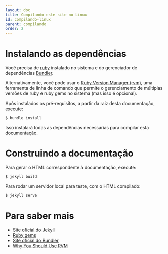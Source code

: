 ```yaml
---
layout: doc
title: Compilando este site no Linux
id: compilando-linux
parent: compilando
order: 2
---
```


# Instalando as dependências

Você precisa de [ruby](https://www.ruby-lang.org) instalado no sistema e do gerenciador de dependências [Bundler](http://bundler.io/).

Alternativamente, você pode usar o [Ruby Version Manager (rvm)](https://rvm.io/), uma ferramenta de linha de comando que permite o gerenciamento de múltiplas versões de ruby e ruby gems no sistema (mas isso é opcional).

Após instalados os pré-requisitos, a partir da raiz desta documentação, execute:

```sh
$ bundle install
```

Isso instalará todas as dependências necessárias para compilar esta documentação.

# Construindo a documentação

Para gerar o HTML correspondente à documentação, execute:

```sh
$ jekyll build
```

Para rodar um servidor local para teste, com o HTML compilado:

```sh
$ jekyll serve
```

# Para saber mais

* [Site oficial do Jekyll](http://jekyllrb.com/)
* [Ruby gems](http://en.wikipedia.org/wiki/RubyGems)
* [Site oficial do Bundler](http://bundler.io/)
* [Why You Should Use RVM](http://code.tutsplus.com/articles/why-you-should-use-rvm--net-19529)
